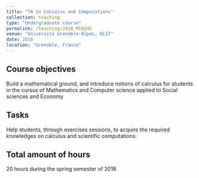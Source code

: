 ```yaml
---
title: "TA in Calculus and Computations"
collection: teaching
type: "Undergraduate course"
permalink: /teaching/2018-MIASHS
venue: "Université Grenoble-Alpes, DLST"
date: 2018
location: "Grenoble, France"
---
```



Course objectives
---
Build a mathematical ground, and introduce notions of calculus for students in the cursus of Mathematics and Computer science applied to Social sciences and Economy

Tasks
---
Help students, through exercises sessions, to acquire the required knowledges on calculus and scientific computations.

Total amount of hours
---
20 hours during the spring semester of 2018

